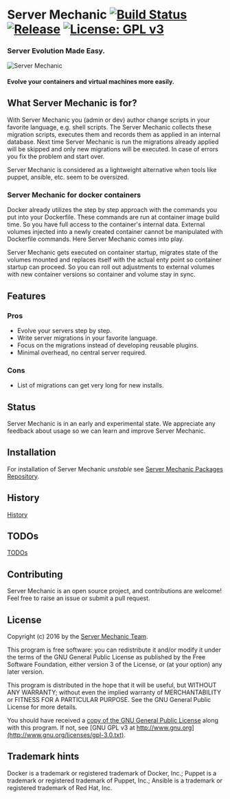 # Server Mechanic [![Build Status](https://travis-ci.org/server-mechanic/mechanic.svg)](https://travis-ci.org/server-mechanic/mechanic) [![Release](https://img.shields.io/github/release/server-mechanic/mechanic.svg)](https://github.com/server-mechanic/mechanic/releases/latest) [![License: GPL v3](https://img.shields.io/badge/License-GPL%20v3-blue.svg)](http://www.gnu.org/licenses/gpl-3.0)

### Server Evolution Made Easy.

![Server Mechanic](https://server-mechanic.github.io/website/images/mechanic_small.png "Server Mechanic")

#### Evolve your containers and virtual machines more easily.

## What Server Mechanic is for?

With Server Mechanic you (admin or dev) author change scripts in your favorite language, e.g. shell scripts. The Server Mechanic collects these migration scripts, executes them and records them as applied in an internal database. Next time Server Mechanic is run the migrations already applied will be skipped and only new migrations will be executed. In case of errors you fix the problem and start over.

Server Mechanic is considered as a lightweight alternative when tools like puppet, ansible, etc. seem to be oversized.

### Server Mechanic for docker containers

Docker already utilizes the step by step approach with the commands you put into your Dockerfile. These commands are run at container image build time. So you have full access to the container's internal data. External volumes injected into a newly created container cannot be manipulated with Dockerfile commands. Here Server Mechanic comes into play.

Server Mechanic gets executed on container startup, migrates state of the volumes mounted and replaces itself with the actual enty point so container startup can proceed. So you can roll out adjustments to external volumes with new container versions so container and volume stay in sync.

## Features

### Pros
* Evolve your servers step by step.
* Write server migrations in your favorite language.
* Focus on the migrations instead of developing reusable plugins.
* Minimal overhead, no central server required.

### Cons
* List of migrations can get very long for new installs.

## Status

Server Mechanic is in an early and experimental state. We appreciate any feedback about usage so we can learn and improve Server Mechanic.

## Installation

For installation of Server Mechanic *unstable* see [Server Mechanic Packages Repository](https://github.com/server-mechanic/packages).

## History

[History](HISTORY.md)

## TODOs
[TODOs](TODOs.md)

## Contributing

Server Mechanic is an open source project, and contributions are welcome! Feel free to raise an issue or submit a pull request.

## License
Copyright (c) 2016 by the [Server Mechanic Team](https://github.com/orgs/server-mechanic/people).

This program is free software: you can redistribute it and/or modify
it under the terms of the GNU General Public License as published by
the Free Software Foundation, either version 3 of the License, or
(at your option) any later version.

This program is distributed in the hope that it will be useful,
but WITHOUT ANY WARRANTY; without even the implied warranty of
MERCHANTABILITY or FITNESS FOR A PARTICULAR PURPOSE.  See the
GNU General Public License for more details.

You should have received a [copy of the GNU General Public License](LICENSE)
along with this program.  If not, see [GNU GPL v3 at http://www.gnu.org](http://www.gnu.org/licenses/gpl-3.0.txt).

## Trademark hints
Docker is a trademark or registered trademark of Docker, Inc.; Puppet is a trademark or registered trademark of Puppet, Inc.; Ansible is a trademark or registered trademark of Red Hat, Inc.
